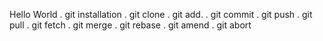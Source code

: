 Hello World
. git installation
. git clone
. git add.
. git commit 
. git push
. git pull 
. git fetch
. git merge
. git rebase
. git amend
. git abort
